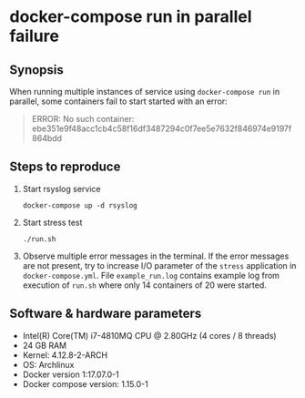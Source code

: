 # docker-compose run in parallel failure

## Synopsis

When running multiple instances of service using `docker-compose run` in parallel, some containers fail to start started with an error:
> ERROR: No such container: ebe351e9f48acc1cb4c58f16df3487294c0f7ee5e7632f846974e9197f864bdd

## Steps to reproduce

1. Start rsyslog service

    ```
    docker-compose up -d rsyslog
    ```

2. Start stress test

    ```
    ./run.sh
    ```
3. Observe multiple error messages in the terminal. If the error messages are not present, try to increase I/O parameter of the `stress` application in `docker-compose.yml`.
File `example_run.log` contains example log from execution of `run.sh` where only 14 containers of 20 were started.

## Software & hardware parameters
* Intel(R) Core(TM) i7-4810MQ CPU @ 2.80GHz (4 cores / 8 threads)
* 24 GB RAM
* Kernel: 4.12.8-2-ARCH
* OS: Archlinux
* Docker version 1:17.07.0-1
* Docker compose version: 1.15.0-1

